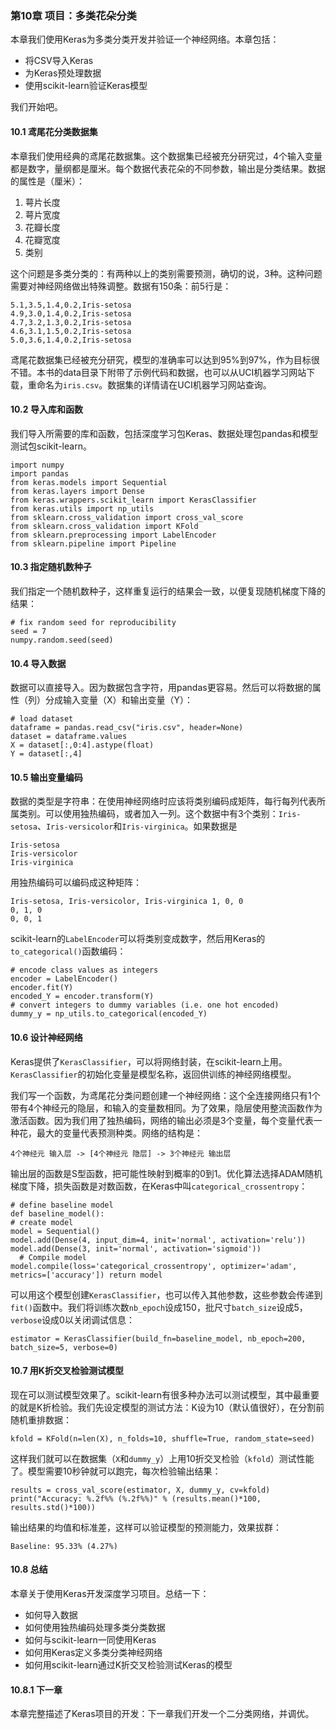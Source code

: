 ### 第10章 项目：多类花朵分类

本章我们使用Keras为多类分类开发并验证一个神经网络。本章包括：

- 将CSV导入Keras
- 为Keras预处理数据
- 使用scikit-learn验证Keras模型

我们开始吧。

#### 10.1 鸢尾花分类数据集

本章我们使用经典的鸢尾花数据集。这个数据集已经被充分研究过，4个输入变量都是数字，量纲都是厘米。每个数据代表花朵的不同参数，输出是分类结果。数据的属性是（厘米）：

1. 萼片长度
2. 萼片宽度
3. 花瓣长度
4. 花瓣宽度
5. 类别

这个问题是多类分类的：有两种以上的类别需要预测，确切的说，3种。这种问题需要对神经网络做出特殊调整。数据有150条：前5行是：

```
5.1,3.5,1.4,0.2,Iris-setosa
4.9,3.0,1.4,0.2,Iris-setosa
4.7,3.2,1.3,0.2,Iris-setosa
4.6,3.1,1.5,0.2,Iris-setosa
5.0,3.6,1.4,0.2,Iris-setosa
```

鸢尾花数据集已经被充分研究，模型的准确率可以达到95%到97%，作为目标很不错。本书的data目录下附带了示例代码和数据，也可以从UCI机器学习网站下载，重命名为```iris.csv```。数据集的详情请在UCI机器学习网站查询。

#### 10.2 导入库和函数

我们导入所需要的库和函数，包括深度学习包Keras、数据处理包pandas和模型测试包scikit-learn。

```
import numpy
import pandas
from keras.models import Sequential
from keras.layers import Dense
from keras.wrappers.scikit_learn import KerasClassifier
from keras.utils import np_utils
from sklearn.cross_validation import cross_val_score
from sklearn.cross_validation import KFold
from sklearn.preprocessing import LabelEncoder
from sklearn.pipeline import Pipeline
```

#### 10.3 指定随机数种子

我们指定一个随机数种子，这样重复运行的结果会一致，以便复现随机梯度下降的结果：

```
# fix random seed for reproducibility
seed = 7
numpy.random.seed(seed)
```

#### 10.4 导入数据

数据可以直接导入。因为数据包含字符，用pandas更容易。然后可以将数据的属性（列）分成输入变量（X）和输出变量（Y）：

```
# load dataset
dataframe = pandas.read_csv("iris.csv", header=None)
dataset = dataframe.values
X = dataset[:,0:4].astype(float)
Y = dataset[:,4]
```

#### 10.5 输出变量编码

数据的类型是字符串：在使用神经网络时应该将类别编码成矩阵，每行每列代表所属类别。可以使用独热编码，或者加入一列。这个数据中有3个类别：```Iris-setosa```、```Iris-versicolor```和```Iris-virginica```。如果数据是

```
Iris-setosa
Iris-versicolor
Iris-virginica
```

用独热编码可以编码成这种矩阵：

```
Iris-setosa, Iris-versicolor, Iris-virginica 1, 0, 0
0, 1, 0
0, 0, 1
```

scikit-learn的```LabelEncoder```可以将类别变成数字，然后用Keras的```to_categorical()```函数编码：

```
# encode class values as integers
encoder = LabelEncoder()
encoder.fit(Y)
encoded_Y = encoder.transform(Y)
# convert integers to dummy variables (i.e. one hot encoded)
dummy_y = np_utils.to_categorical(encoded_Y)
```

#### 10.6 设计神经网络

Keras提供了```KerasClassifier```，可以将网络封装，在scikit-learn上用。```KerasClassifier```的初始化变量是模型名称，返回供训练的神经网络模型。

我们写一个函数，为鸢尾花分类问题创建一个神经网络：这个全连接网络只有1个带有4个神经元的隐层，和输入的变量数相同。为了效果，隐层使用整流函数作为激活函数。因为我们用了独热编码，网络的输出必须是3个变量，每个变量代表一种花，最大的变量代表预测种类。网络的结构是：

```
4个神经元 输入层 -> [4个神经元 隐层] -> 3个神经元 输出层
```

输出层的函数是S型函数，把可能性映射到概率的0到1。优化算法选择ADAM随机梯度下降，损失函数是对数函数，在Keras中叫```categorical_crossentropy```：

```
# define baseline model
def baseline_model():
# create model
model = Sequential()
model.add(Dense(4, input_dim=4, init='normal', activation='relu')) model.add(Dense(3, init='normal', activation='sigmoid'))
  # Compile model
model.compile(loss='categorical_crossentropy', optimizer='adam', metrics=['accuracy']) return model
```

可以用这个模型创建```KerasClassifier```，也可以传入其他参数，这些参数会传递到```fit()```函数中。我们将训练次数```nb_epoch```设成150，批尺寸```batch_size```设成5，```verbose```设成0以关闭调试信息：

```
estimator = KerasClassifier(build_fn=baseline_model, nb_epoch=200, batch_size=5, verbose=0)
```

#### 10.7 用K折交叉检验测试模型

现在可以测试模型效果了。scikit-learn有很多种办法可以测试模型，其中最重要的就是K折检验。我们先设定模型的测试方法：K设为10（默认值很好），在分割前随机重排数据：

```
kfold = KFold(n=len(X), n_folds=10, shuffle=True, random_state=seed)
```

这样我们就可以在数据集（```X```和```dummy_y```）上用10折交叉检验（```kfold```）测试性能了。模型需要10秒钟就可以跑完，每次检验输出结果：

```
results = cross_val_score(estimator, X, dummy_y, cv=kfold)
print("Accuracy: %.2f%% (%.2f%%)" % (results.mean()*100, results.std()*100))
```

输出结果的均值和标准差，这样可以验证模型的预测能力，效果拔群：

```
Baseline: 95.33% (4.27%)
```

#### 10.8 总结

本章关于使用Keras开发深度学习项目。总结一下：

- 如何导入数据
- 如何使用独热编码处理多类分类数据
- 如何与scikit-learn一同使用Keras
- 如何用Keras定义多类分类神经网络
- 如何用scikit-learn通过K折交叉检验测试Keras的模型


#### 10.8.1 下一章

本章完整描述了Keras项目的开发：下一章我们开发一个二分类网络，并调优。


